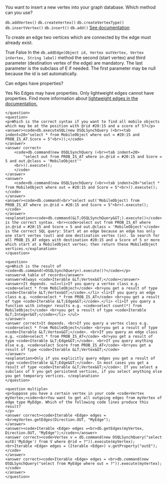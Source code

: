 <quiz name="Using an OrientDB Database with the Java API">
    <question>
    <p>You want to insert a new vertex into your graph database. Which method can you use?</p>
        <answer correct><code>db.addVertex()</code></answer>
        <answer><code>db.createVertex()</code></answer>
        <answer><code>db.createVertexType()</code></answer>
        <answer><code>db.insertVertex()</code></answer>
        <answer><code>db.insert()</code></answer>
        <answer><code>db.add()</code></answer>
        <explanation><a href="http://orientdb.com/docs/last/Graph-Database-Tinkerpop.html#create-a-vertex"> See documentation</a></explanation>
    </question>
    <question>
    <p>To create an edge two vertices which are connected by the edge must already exist.</p>
    <answer correct>True</answer>
    <answer>False</answer>
    <explanation>In the <code>db.addEdge(Object id, Vertex outVertex, Vertex inVertex, String label)</code> method the second (start vertex) and third parameter (destination vertex of the edge) are mandatory. The last parameter is the subclass of E if needed. The first parameter may be null because the id is set automatically. </explanation>
    </question>
    <question>
    <p>Can edges have properties?</p>
    <answer correct>Yes</answer>
    <answer>No</answer>
    <explanation>Edges may have properties. Only lightweight edges cannot have properties. Find more information about <a href="http://orientdb.com/docs/last/Lightweight-Edges.html"> lightweight edges in the documentation.</a>
    </explanation>
    
    </question>
    <question>
    <p>Which is the correct syntax if you want to find all mobile objects which may be at the position with @rid #20:15 and a score of 5?</p>
    <answer><code>db.executeSQL(new OSQLSynchQuery (<br><tab indent=20>"select * from MobileObject where out = #20:15 and PROB_IS_AT.Score = 5"<br>));</code>
    </answer>
    <answer correct>
        <code>db.command(new OSQLSynchQuery (<br><tab indent=20>
            "select out from PROB_IS_AT where in.@rid = #20:15 and Score = 5 and out.@class = 'MobileObject'"
        <br>)).execute();
        </code>
    </answer>
    <answer>
        <code>db.command(new OSQLSynchQuery (<br><tab indent=20>"select * from MobileObject where out = #20:15 and Score = 5"<br>)).execute();</code>
    </answer>
    <answer><code>db.command(<br>"select out('MobileObject) from PROB_IS_AT where in.@rid = #20:15 and Score = 5"<br>).execute();</code>
    </answer>
    <explanation><code>db.command(&LT;OSQLSynchQuery&GT;).execute()</code> is the correct syntax. <br><code>select out from PROB_IS_AT where in.@rid = #20:15 and Score = 5 and out.@class = 'MobileObject'</code> is the correct SQL query: Start at an edge because an edge has only one start vertex (out) and one destination vertex (in). So search for all PROB_IS_AT edges with destination #20:15 and a Score of 5 or more which start at a MobileObject vertex; then return these MobileObject vertices.</explanation>
    </question>
    
    <question>
    <p>Which is the result of <code>db.command(<OSQLSynchQuery>).execute()?</code></p>
    <answer>A table of records</answer>
    <answer>Always <code>Iterable &LT;Vertex&GT;</code></answer>
    <answer>It depends. <ul><li>If you query a vertex class e.g. <code>select * from MobileObject</code> <br>you get a result of type <code>Iterable &LT;Vertex&GT;</code>.</li> <li>If you query an edge class e.g. <code>select * from PROB_IS_AT</code> <br>you get a result of type <code>Iterable &LT;Edge&GT;</code>.</li> <li>If you query a function with integer results e.g. <code>select count(*) from MobileObject</code> <br>you get a result of type <code>Iterable &LT;Integer&GT;</code></li> </ul>
    </answer>
    <answer correct>It depends. <br>If you query a vertex class e.g. <code>select * from MobileObject</code> <br>you get a result of type <code>Iterable &LT;Vertex&GT;</code>. <br>If you query an edge class e.g. <code>select * from PROB_IS_AT</code> <br>you get a result of type <code>Iterable &LT;Edge&GT;</code>. <br>If you query anything else e.g. <code>select Score from PROB_IS_AT</code> <br>you get a result of type <code>Iterable &LT;Vertex&GT;</code>
    </answer>
    <explanation>Only if you explicitly query edges you get a result of type <code>Iterable &LT;Edge&GT;</code>. In most cases you get a result of type <code>Iterable &LT;Vertex&GT;</code>: If you select a subclass of V you get persistend vertices, if you select anything else you get temporary vertices. </explanation>
    </question>
    
    <question multiple>
    <p>Suppose you have a certain vertex in your code <code>Vertex myVertex;<code><br>You want to get all outgoing edges from myVertex of edge type MyEdge. Which of the following code lines produce this result?
    </p>
    <answer correct><code>Iterable <Edge> edges =<br>myVertex.getEdges(Direction.OUT, "MyEdge");
    </answer>
    <answer><code>Iterable <Edge> edges =<br>db.getEdges(myVertex, Direction.OUT, "MyEdge");</code></answer>
    <answer correct><code>Vertex v = db.command(new OSQLSynchQuery("select outE('MyEdge') from V where @rid = ?")).execute(myVertex);
    <br>Iterable <Edge> edges = (Iterable <Edge>) v.getProperty("outE");</code>
    </answer>
    <answer correct><code>Iterable <Edge> edges = <br>db.command(new OSQLSynchQuery("select from MyEdge where out = ?")).execute(myVertex);</code>
    </answer>
    </question>
</quiz>